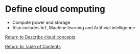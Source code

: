 # Define cloud computing

* Compute power and storage
* Also includes IoT, Machine learning and Artificial intelligence

[Return to Describe cloud concepts](README.md)

[Return to Table of Contents](../README.md)
